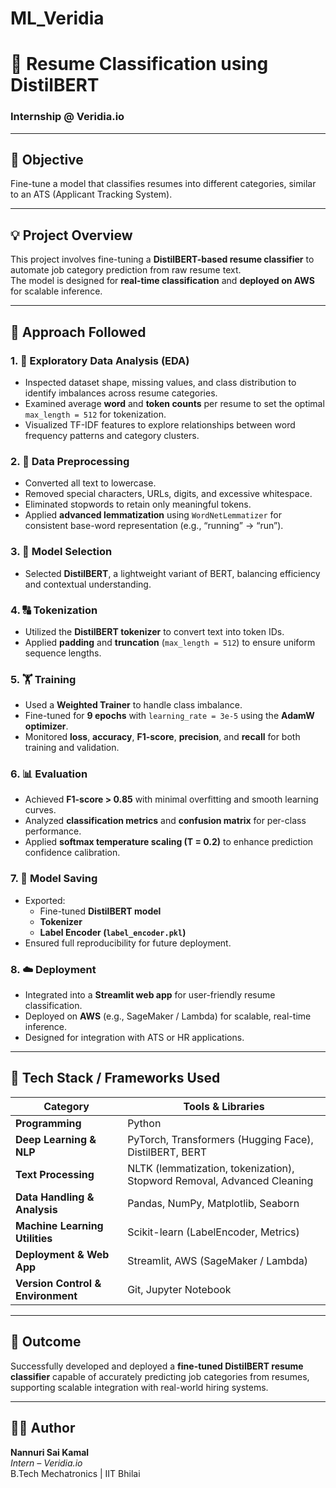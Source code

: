 # ML_Veridia
# 📄 Resume Classification using DistilBERT

### Internship @ **Veridia.io**

---

## 🎯 Objective
Fine-tune a model that classifies resumes into different categories, similar to an ATS (Applicant Tracking System).

---

## 💡 Project Overview
This project involves fine-tuning a **DistilBERT-based resume classifier** to automate job category prediction from raw resume text.  
The model is designed for **real-time classification** and **deployed on AWS** for scalable inference.

---

## 🧭 Approach Followed

### 1. 🧩 Exploratory Data Analysis (EDA)
- Inspected dataset shape, missing values, and class distribution to identify imbalances across resume categories.  
- Examined average **word** and **token counts** per resume to set the optimal `max_length = 512` for tokenization.  
- Visualized TF-IDF features to explore relationships between word frequency patterns and category clusters.

### 2. 🧹 Data Preprocessing
- Converted all text to lowercase.  
- Removed special characters, URLs, digits, and excessive whitespace.  
- Eliminated stopwords to retain only meaningful tokens.  
- Applied **advanced lemmatization** using `WordNetLemmatizer` for consistent base-word representation (e.g., “running” → “run”).

### 3. 🤖 Model Selection
- Selected **DistilBERT**, a lightweight variant of BERT, balancing efficiency and contextual understanding.

### 4. 🔠 Tokenization
- Utilized the **DistilBERT tokenizer** to convert text into token IDs.  
- Applied **padding** and **truncation** (`max_length = 512`) to ensure uniform sequence lengths.

### 5. 🏋️ Training
- Used a **Weighted Trainer** to handle class imbalance.  
- Fine-tuned for **9 epochs** with `learning_rate = 3e-5` using the **AdamW optimizer**.  
- Monitored **loss**, **accuracy**, **F1-score**, **precision**, and **recall** for both training and validation.  

### 6. 📊 Evaluation
- Achieved **F1-score > 0.85** with minimal overfitting and smooth learning curves.  
- Analyzed **classification metrics** and **confusion matrix** for per-class performance.  
- Applied **softmax temperature scaling (T = 0.2)** to enhance prediction confidence calibration.

### 7. 💾 Model Saving
- Exported:
  - Fine-tuned **DistilBERT model**
  - **Tokenizer**
  - **Label Encoder (`label_encoder.pkl`)**
- Ensured full reproducibility for future deployment.

### 8. ☁️ Deployment
- Integrated into a **Streamlit web app** for user-friendly resume classification.  
- Deployed on **AWS** (e.g., SageMaker / Lambda) for scalable, real-time inference.  
- Designed for integration with ATS or HR applications.

---

## 🧰 Tech Stack / Frameworks Used

| Category | Tools & Libraries |
|-----------|-------------------|
| **Programming** | Python |
| **Deep Learning & NLP** | PyTorch, Transformers (Hugging Face), DistilBERT, BERT |
| **Text Processing** | NLTK (lemmatization, tokenization), Stopword Removal, Advanced Cleaning |
| **Data Handling & Analysis** | Pandas, NumPy, Matplotlib, Seaborn |
| **Machine Learning Utilities** | Scikit-learn (LabelEncoder, Metrics) |
| **Deployment & Web App** | Streamlit, AWS (SageMaker / Lambda) |
| **Version Control & Environment** | Git, Jupyter Notebook |

---

## 🚀 Outcome
Successfully developed and deployed a **fine-tuned DistilBERT resume classifier** capable of accurately predicting job categories from resumes, supporting scalable integration with real-world hiring systems.

---

## 👨‍💻 Author
**Nannuri Sai Kamal**  
*Intern – Veridia.io*  
B.Tech Mechatronics | IIT Bhilai  
